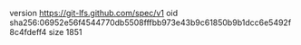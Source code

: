 version https://git-lfs.github.com/spec/v1
oid sha256:06952e56f4544770db5508fffbb973e43b9c61850b9b1dcc6e5492f8c4fdeff4
size 1851
